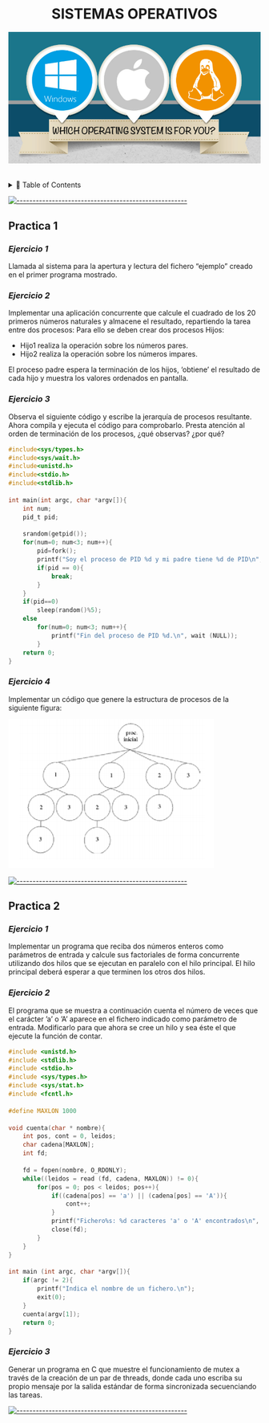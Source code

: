 <!-- ⚠️ This README has been generated from the file(s) "blueprint.md" ⚠️--><h1 align="center">SISTEMAS OPERATIVOS</h1>

<p align="center">
	<a>
		<img src="https://raw.githubusercontent.com/JGilR/Sistemas_Operativos/main/sistemasoperativos.jpg"  />
	</a>
</p>
<br />
<details>
<summary>📖 Table of Contents</summary>
<br />

[![-----------------------------------------------------](https://raw.githubusercontent.com/andreasbm/readme/master/assets/lines/colored.png)](#table-of-contents)

## ➤ Table of Contents

* [➤ Practica 1](#-practica1)
* [➤ Practica 2](#-practica2)

</details>

[![-----------------------------------------------------](https://raw.githubusercontent.com/andreasbm/readme/master/assets/lines/colored.png)](#table-of-contents)


## Practica 1
### *Ejercicio 1*

Llamada al sistema para la apertura y lectura del fichero “ejemplo” creado en el primer
programa mostrado.

### *Ejercicio 2*

Implementar una aplicación concurrente que calcule el cuadrado de los 20 primeros
números naturales y almacene el resultado, repartiendo la tarea entre dos procesos:
Para ello se deben crear dos procesos Hijos: 
- Hijo1 realiza la operación sobre los números pares. 
- Hijo2 realiza la operación sobre los números impares. 

El proceso padre espera la terminación de los hijos, ‘obtiene’ el resultado de cada hijo
y muestra los valores ordenados en pantalla.

### *Ejercicio 3*

Observa el siguiente código y escribe la jerarquía de procesos resultante. Ahora
compila y ejecuta el código para comprobarlo. Presta atención al orden de terminación
de los procesos, ¿qué observas? ¿por qué?

```c
#include<sys/types.h>
#include<sys/wait.h>
#include<unistd.h>
#include<stdio.h>
#include<stdlib.h>

int main(int argc, char *argv[]){
	int num;
	pid_t pid;

	srandom(getpid());
	for(num=0; num<3; num++){
		pid=fork();
		printf("Soy el proceso de PID %d y mi padre tiene %d de PID\n", getpid(), getppid());
		if(pid == 0){
			break;
		}
	}
	if(pid==0) 
		sleep(random()%5);
	else 
		for(num=0; num<3; num++){
			printf("Fin del proceso de PID %d.\n", wait (NULL));
		}
	return 0;
}
```

### *Ejercicio 4*

Implementar un código que genere la estructura de procesos de la siguiente figura:

![Image of capture](https://raw.githubusercontent.com/JGilR/Sistemas_Operativos/main/Practica1/JerarquiaProcessEjemplo.PNG)


[![-----------------------------------------------------](https://raw.githubusercontent.com/andreasbm/readme/master/assets/lines/colored.png)](#-practica1)


## Practica 2
### *Ejercicio 1*

Implementar un programa que reciba dos números enteros como parámetros de
entrada y calcule sus factoriales de forma concurrente utilizando dos hilos que
se ejecutan en paralelo con el hilo principal. El hilo principal deberá esperar a que
terminen los otros dos hilos.

### *Ejercicio 2*

El programa que se muestra a continuación cuenta el número de veces que el
carácter ’a’ o ’A’ aparece en el fichero indicado como parámetro de entrada.
Modificarlo para que ahora se cree un hilo y sea éste el que ejecute la función de
contar.

```c
#include <unistd.h>
#include <stdlib.h>
#include <stdio.h>
#include <sys/types.h>
#include <sys/stat.h>
#include <fcntl.h>

#define MAXLON 1000

void cuenta(char * nombre){
    int pos, cont = 0, leidos;
    char cadena[MAXLON];
    int fd;

    fd = fopen(nombre, O_RDONLY);
    while((leidos = read (fd, cadena, MAXLON)) != 0){
        for(pos = 0; pos < leidos; pos++){
            if((cadena[pos] == 'a') || (cadena[pos] == 'A')){
                cont++;
            }
            printf("Fichero%s: %d caracteres 'a' o 'A' encontrados\n", nombre, cont);
            close(fd);
        }
    }
}

int main (int argc, char *argv[]){
    if(argc != 2){
        printf("Indica el nombre de un fichero.\n");
        exit(0);
    }
    cuenta(argv[1]);
    return 0;
}
```

### *Ejercicio 3*

Generar un programa en C que muestre el funcionamiento de mutex a través de
la creación de un par de threads, donde cada uno escriba su propio mensaje por
la salida estándar de forma sincronizada secuenciando las tareas. 

[![-----------------------------------------------------](https://raw.githubusercontent.com/andreasbm/readme/master/assets/lines/colored.png)](#-practica2)

